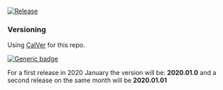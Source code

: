 [![Release](https://img.shields.io/badge/Release-2020.03.01-blue.svg)](https://shields.io/)

### Versioning

Using [CalVer](http://calver.org) for this repo.  

[![Generic badge](https://img.shields.io/badge/CalVer-YYYY.0M.MICRO-blue.svg)](https://shields.io/)

For a first release in 2020 January the version will be: **2020.01.0** and a second release on the same month will be **2020.01.01**
